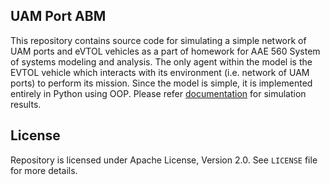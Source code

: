 ## UAM Port ABM
This repository contains source code for simulating a simple network of UAM ports and eVTOL vehicles as a part 
of homework for AAE 560 System of systems modeling and analysis. The only agent within the model is the EVTOL 
vehicle which interacts with its environment (i.e. network  of UAM ports) to perform its mission. Since the model 
is simple, it is implemented entirely in Python using OOP. Please refer [documentation](https://pkck28.github.io/UAMPort-ABM/) 
for simulation results.

## License
Repository is licensed under Apache License, Version 2.0. See `LICENSE` file for more details.
